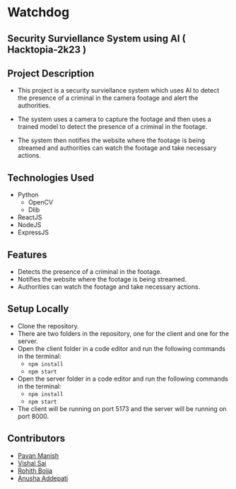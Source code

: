 # Watchdog

## Security Surviellance System using AI ( Hacktopia-2k23 )


## Project Description

- This project is a security surviellance system which uses AI to detect the presence of a criminal in the camera footage and alert the authorities.

- The system uses a camera to capture the footage and then uses a trained model to detect the presence of a criminal in the footage.

- The system then notifies the website where the footage is being streamed and authorities can watch the footage and take necessary actions.

## Technologies Used

- Python
    - OpenCV
    - Dlib
- ReactJS
- NodeJS
- ExpressJS

## Features

- Detects the presence of a criminal in the footage.
- Notifies the website where the footage is being streamed.
- Authorities can watch the footage and take necessary actions.

## Setup Locally

- Clone the repository.
- There are two folders in the repository, one for the client and one for the server.
- Open the client folder in a code editor and run the following commands in the terminal:
  - `npm install`
  - `npm start`
- Open the server folder in a code editor and run the following commands in the terminal:
    - `npm install`
    - `npm start`
- The client will be running on port 5173 and the server will be running on port 8000.

## Contributors

- [Pavan Manish](https://github.com/pavanmanishd)
- [Vishal Sai](https://github.com/Vishal0129)
- [Rohith Bojja](https://github.com/rohithbojja)
- [Anusha Addepati](https://github.com/anusha9573)

